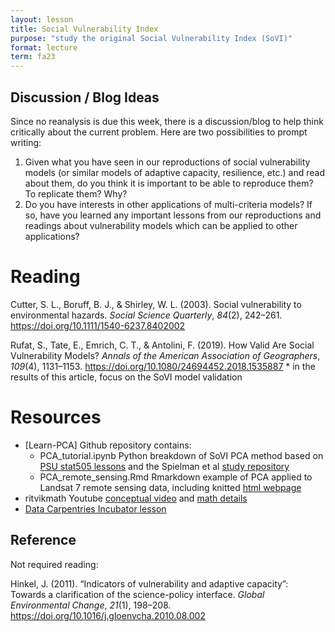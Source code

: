 ```yaml
---
layout: lesson
title: Social Vulnerability Index
purpose: "study the original Social Vulnerability Index (SoVI)"
format: lecture
term: fa23
---
```


## Discussion / Blog Ideas

Since no reanalysis is due this week, there is a discussion/blog to help think critically about the current problem.
Here are two possibilities to prompt writing:

1. Given what you have seen in our reproductions of social vulnerability models (or similar models of adaptive capacity, resilience, etc.) and read about them, do you think it is important to be able to reproduce them? To replicate them? Why? 
2. Do you have interests in other applications of multi-criteria models? If so, have you learned any important lessons from our reproductions and readings about vulnerability models which can be applied to other applications? 

# Reading

Cutter, S. L., Boruff, B. J., &#38; Shirley, W. L. (2003). Social vulnerability to environmental hazards. *Social Science Quarterly*, *84*(2), 242–261. <https://doi.org/10.1111/1540-6237.8402002>

Rufat, S., Tate, E., Emrich, C. T., &#38; Antolini, F. (2019). How Valid Are Social Vulnerability Models? *Annals of the American Association of Geographers*, *109*(4), 1131–1153. https://doi.org/10.1080/24694452.2018.1535887
\* in the results of this article, focus on the SoVI model validation 

# Resources

- [Learn-PCA] Github repository contains:
  - PCA_tutorial.ipynb Python breakdown of SoVI PCA method based on [PSU stat505 lessons](https://online.stat.psu.edu/stat505/lesson/11) and the Spielman et al [study repository](https://github.com/geoss/sovi-validity)
  - PCA_remote_sensing.Rmd Rmarkdown example of PCA applied to Landsat 7 remote sensing data, including knitted [html webpage](https://opengisci.github.io/Learn-PCA/PCA_remote_sensing.html) 
- ritvikmath Youtube [conceptual video](https://youtu.be/pmG4K79DUoI?feature=shared) and [math details](https://youtu.be/dhK8nbtii6I?feature=shared)
- [Data Carpentries Incubator lesson](https://carpentries-incubator.github.io/high-dimensional-stats-r/04-principal-component-analysis/index.html)

## Reference

Not required reading:

Hinkel, J. (2011). “Indicators of vulnerability and adaptive capacity”: Towards a clarification of the science-policy interface. *Global Environmental Change*, *21*(1), 198–208. <https://doi.org/10.1016/j.gloenvcha.2010.08.002>
